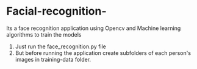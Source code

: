 # Facial-recognition-
Its a face recognition application using Opencv and Machine learning algorithms to train the models
1. Just run the face_recognition.py file
2. But before running the application create subfolders of each person's images in training-data folder.
